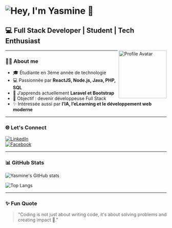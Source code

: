 # ![Hey, I'm Yasmine](https://img.shields.io/badge/Hey-I'm%20Yasmine-orange?style=for-the-badge&logo=github&logoColor=white&animation=glitch) 👋  

## 💻 Full Stack Developer | Student | Tech Enthusiast  

<img src="https://img.freepik.com/vecteurs-premium/portrait-jeune-femme-gaie-lunettes-dans-vetements-style-decontracte-isole-illustration-vectorielle_22926546.jpg" 
     alt="Profile Avatar" width="150" align="right" />

---

### 👩‍🎓 About me
- 🎓 Étudiante en 3ème année de technologie  
- 💻 Passionnée par **ReactJS, Node.js, Java, PHP, SQL**  
- 🌱 J’apprends actuellement **Laravel et Bootstrap**  
- 🎯 Objectif : devenir développeuse Full Stack  
- ✨ Intéressée aussi par **l’IA, l’eLearning et le développement web moderne**  

---

### 🌐 Let's Connect
[![LinkedIn](https://img.shields.io/badge/LinkedIn-Connect-blue?style=for-the-badge&logo=linkedin)](https://www.linkedin.com/in/yasmine-hassine-b56a122a5/)  
[![Facebook](https://img.shields.io/badge/Facebook-Connect-blue?style=for-the-badge&logo=facebook)](https://www.facebook.com/yasmine.hassine.645016)  

---

### 📊 GitHub Stats  
![Yasmine's GitHub stats](https://github-readme-stats.vercel.app/api?username=YasmineHassine&show_icons=true&theme=radical)  

![Top Langs](https://github-readme-stats.vercel.app/api/top-langs/?username=YasmineHassine&layout=compact&theme=radical)  

---

### ✨ Fun Quote
> "Coding is not just about writing code, it's about solving problems and creating impact 🚀."
